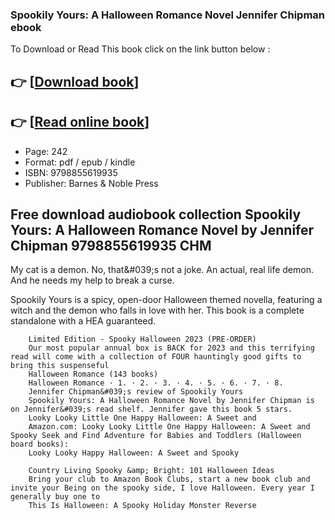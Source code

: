 ### Spookily Yours: A Halloween Romance Novel Jennifer Chipman ebook

To Download or Read This book click on the link button below :

## 👉  [**[Download book](http://filesbooks.info/download.php?group=book&from=github.com&id=687020&lnk=1061 "Download book")**]

## 👉  [**[Read online book](http://filesbooks.info/download.php?group=book&from=github.com&id=687020&lnk=1061 "Read online book")**]


* Page: 242
* Format: pdf / epub / kindle
* ISBN: 9798855619935
* Publisher: Barnes &amp; Noble Press



## Free download audiobook collection Spookily Yours: A Halloween Romance Novel by Jennifer Chipman 9798855619935 CHM



My cat is a demon.
 No, that&amp;#039;s not a joke. An actual, real life demon. And he needs my help to break a curse.
 
 Spookily Yours is a spicy, open-door Halloween themed novella, featuring a witch and the demon who falls in love with her. This book is a complete standalone with a HEA guaranteed.


        Limited Edition - Spooky Halloween 2023 (PRE-ORDER)
        Our most popular annual box is BACK for 2023 and this terrifying read will come with a collection of FOUR hauntingly good gifts to bring this suspenseful 
        Halloween Romance (143 books)
        Halloween Romance · 1. · 2. · 3. · 4. · 5. · 6. · 7. · 8.
        Jennifer Chipman&#039;s review of Spookily Yours
        Spookily Yours: A Halloween Romance Novel by Jennifer Chipman is on Jennifer&#039;s read shelf. Jennifer gave this book 5 stars.
        Looky Looky Little One Happy Halloween: A Sweet and
        Amazon.com: Looky Looky Little One Happy Halloween: A Sweet and Spooky Seek and Find Adventure for Babies and Toddlers (Halloween board books): 
        Looky Looky Happy Halloween: A Sweet and Spooky
        
        Country Living Spooky &amp; Bright: 101 Halloween Ideas
        Bring your club to Amazon Book Clubs, start a new book club and invite your Being on the spooky side, I love Halloween. Every year I generally buy one to 
        This Is Halloween: A Spooky Holiday Monster Reverse
        
    




